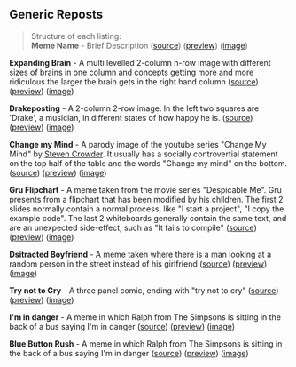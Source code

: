 ## Generic Reposts

> Structure of each listing:  
> **Meme Name** - Brief Description ([source](/))
 ([preview](/))
 ([image](/))


**Expanding Brain** - A multi levelled 2-column n-row image with different sizes of brains in one column and concepts getting more and more ridiculous the larger the brain gets in the right hand column 
 ([source](https://github.com/codingJWilliams/ToR-Repost-Collection/raw/master/generic/expanding_brain/expanding_brain.md)) 
 ([preview](expanding_brain/expanding_brain.md)) 
 ([image](expanding_brain/expanding_brain.jpeg))

**Drakeposting** - A 2-column 2-row image. In the left two squares are 'Drake', a musician, in different states of how happy he is. 
([source](https://github.com/codingJWilliams/ToR-Repost-Collection/raw/master/generic/drake/drake_table_detailed.md)) 
 ([preview](drake/drake.md)) 
 ([image](drake/drake.jpg))

**Change my Mind** - A parody image of the youtube series "Change My Mind" by [Steven Crowder](https://www.youtube.com/channel/UCIveFvW-ARp_B_RckhweNJw). It usually has a socially controvertial statement on the top half of the table and the words "Change my mind" on the bottom. 
 ([source](https://raw.githubusercontent.com/codingJWilliams/ToR-Repost-Collection/master/generic/change_my_mind/change_my_mind.md)) 
 ([preview](change_my_mind/change_my_mind.md)) 
 ([image](change_my_mind/change_my_mind.jpeg))

**Gru Flipchart** - A meme taken from the movie series "Despicable Me". Gru presents from a flipchart that has been modified by his children. The first 2 slides normally contain a normal process, like "I start a project", "I copy the example code". The last 2 whiteboards generally contain the same text, and are an unexpected side-effect, such as "It fails to compile" 
 ([source](https://raw.githubusercontent.com/codingJWilliams/ToR-Repost-Collection/master/generic/gru_flipchart/gru_flipchart.md)) 
 ([preview](gru_flipchart/gru_flipchart.md)) 
 ([image](gru_flipchart/gru_flipchart.jpg))

**Dsitracted Boyfriend** - A meme taken where there is a man looking at a random person in the street instead of his girlfriend
 ([source](https://raw.githubusercontent.com/codingJWilliams/ToR-Repost-Collection/master/generic/distracted_boyfriend/distracted_boyfriend.md)) 
 ([preview](distracted_boyfriend/distracted_boyfriend.md)) 
 ([image](distracted_boyfriend/distracted_boyfriend.png))

**Try not to Cry** - A three panel comic, ending with "try not to cry" 
 ([source](https://raw.githubusercontent.com/codingJWilliams/ToR-Repost-Collection/master/generic/try_not_to_cry/try_not_to_cry.md)) 
 ([preview](try_not_to_cry/try_not_to_cry.md)) 
 ([image](try_not_to_cry/try_not_to_cry.jpg))

**I'm in danger** - A meme in which Ralph from The Simpsons is sitting in the back of a bus saying I'm in danger 
 ([source](https://raw.githubusercontent.com/codingJWilliams/ToR-Repost-Collection/master/generic/im_in_danger/im_in_danger.md)) 
 ([preview](im_in_danger/im_in_danger.md)) 
 ([image](im_in_danger/im_in_danger.jpg))


**Blue Button Rush** - A meme in which Ralph from The Simpsons is sitting in the back of a bus saying I'm in danger 
 ([source](https://raw.githubusercontent.com/codingJWilliams/ToR-Repost-Collection/master/generic/blue_button_rush/blue_button_rush.md)) 
 ([preview](blue_button_rush/blue_button_rush.md)) 
 ([image](blue_button_rush/blue_button_rush.jpg))